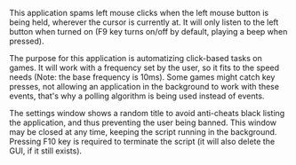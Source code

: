 This application spams left mouse clicks when the left mouse button is being held, wherever the cursor is currently at. It will only listen to the left button when turned on (F9 key turns on/off by default, playing a beep when pressed).

The purpose for this application is automatizing click-based tasks on games. It will work with a frequency set by the user, so it fits to the speed needs (Note: the base frequency is 10ms). Some games might catch key presses, not allowing an application in the background to work with these events, that's why a polling algorithm is being used instead of events.

The settings window shows a random title to avoid anti-cheats black listing the application, and thus preventing the user being banned. This window may be closed at any time, keeping the script running in the background. Pressing F10 key is required to terminate the script (it will also delete the GUI, if it still exists).
